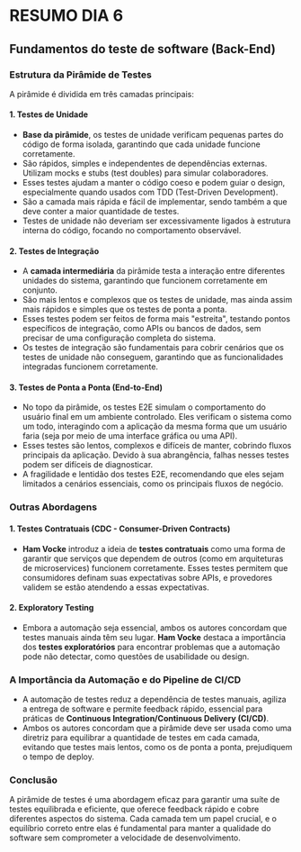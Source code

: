 # RESUMO DIA 6

## Fundamentos do teste de software (Back-End)

### Estrutura da Pirâmide de Testes

A pirâmide é dividida em três camadas principais:

#### 1. **Testes de Unidade**
   - **Base da pirâmide**, os testes de unidade verificam pequenas partes do código de forma isolada, garantindo que cada unidade funcione corretamente.
   - São rápidos, simples e independentes de dependências externas. Utilizam mocks e stubs (test doubles) para simular colaboradores.
   - Esses testes ajudam a manter o código coeso e podem guiar o design, especialmente quando usados com TDD (Test-Driven Development).
   - São a camada mais rápida e fácil de implementar, sendo também a que deve conter a maior quantidade de testes.
   - Testes de unidade não deveriam ser excessivamente ligados à estrutura interna do código, focando no comportamento observável.

#### 2. **Testes de Integração**
   - A **camada intermediária** da pirâmide testa a interação entre diferentes unidades do sistema, garantindo que funcionem corretamente em conjunto.
   - São mais lentos e complexos que os testes de unidade, mas ainda assim mais rápidos e simples que os testes de ponta a ponta.
   - Esses testes podem ser feitos de forma mais "estreita", testando pontos específicos de integração, como APIs ou bancos de dados, sem precisar de uma configuração completa do sistema.
   - Os testes de integração são fundamentais para cobrir cenários que os testes de unidade não conseguem, garantindo que as funcionalidades integradas funcionem corretamente.

#### 3. **Testes de Ponta a Ponta (End-to-End)**
   - No topo da pirâmide, os testes E2E simulam o comportamento do usuário final em um ambiente controlado. Eles verificam o sistema como um todo, interagindo com a aplicação da mesma forma que um usuário faria (seja por meio de uma interface gráfica ou uma API).
   - Esses testes são lentos, complexos e difíceis de manter, cobrindo fluxos principais da aplicação. Devido à sua abrangência, falhas nesses testes podem ser difíceis de diagnosticar.
   - A fragilidade e lentidão dos testes E2E, recomendando que eles sejam limitados a cenários essenciais, como os principais fluxos de negócio.

### Outras Abordagens

#### 1. **Testes Contratuais (CDC - Consumer-Driven Contracts)**
   - **Ham Vocke** introduz a ideia de **testes contratuais** como uma forma de garantir que serviços que dependem de outros (como em arquiteturas de microservices) funcionem corretamente. Esses testes permitem que consumidores definam suas expectativas sobre APIs, e provedores validem se estão atendendo a essas expectativas.

#### 2. **Exploratory Testing**
   - Embora a automação seja essencial, ambos os autores concordam que testes manuais ainda têm seu lugar. **Ham Vocke** destaca a importância dos **testes exploratórios** para encontrar problemas que a automação pode não detectar, como questões de usabilidade ou design.

### A Importância da Automação e do Pipeline de CI/CD
- A automação de testes reduz a dependência de testes manuais, agiliza a entrega de software e permite feedback rápido, essencial para práticas de **Continuous Integration/Continuous Delivery (CI/CD)**. 
- Ambos os autores concordam que a pirâmide deve ser usada como uma diretriz para equilibrar a quantidade de testes em cada camada, evitando que testes mais lentos, como os de ponta a ponta, prejudiquem o tempo de deploy.

### Conclusão
A pirâmide de testes é uma abordagem eficaz para garantir uma suíte de testes equilibrada e eficiente, que oferece feedback rápido e cobre diferentes aspectos do sistema. Cada camada tem um papel crucial, e o equilíbrio correto entre elas é fundamental para manter a qualidade do software sem comprometer a velocidade de desenvolvimento.